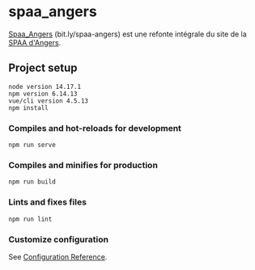 # spaa_angers

[Spaa_Angers](bit.ly/spaa-angers) (bit.ly/spaa-angers) est une refonte intégrale du site de la [SPAA d'Angers](http://www.spaa-angers.com/).

## Project setup
```
node version 14.17.1
npm version 6.14.13
vue/cli version 4.5.13
npm install
```

### Compiles and hot-reloads for development
```
npm run serve
```

### Compiles and minifies for production
```
npm run build
```

### Lints and fixes files
```
npm run lint
```

### Customize configuration
See [Configuration Reference](https://cli.vuejs.org/config/).
